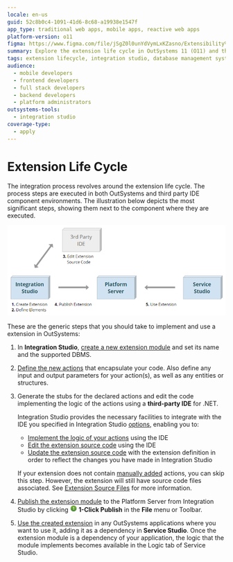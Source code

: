 ```yaml
---
locale: en-us
guid: 52c8b0c4-1091-41d6-8c68-a19938e1547f
app_type: traditional web apps, mobile apps, reactive web apps
platform-version: o11
figma: https://www.figma.com/file/jSgZ0l0unYdVymLxKZasno/Extensibility%20and%20Integration?node-id=418:58
summary: Explore the extension life cycle in OutSystems 11 (O11) and third-party IDEs, detailing creation, coding, and publishing processes.
tags: extension lifecycle, integration studio, database management systems (dbms), .net integration, code generation
audience:
  - mobile developers
  - frontend developers
  - full stack developers
  - backend developers
  - platform administrators
outsystems-tools:
  - integration studio
coverage-type:
  - apply
---
```


# Extension Life Cycle

The integration process revolves around the extension life cycle. The process steps are executed in both OutSystems  and third party IDE component environments. The illustration below depicts the most significant steps, showing them next to the component where they are executed. 

![Diagram illustrating the extension life cycle in OutSystems and third-party IDE environments](images/extension-life-cycle.png "Extension Life Cycle Diagram")

These are the generic steps that you should take to implement and use a extension in OutSystems:

1. In **Integration Studio**, [create a new extension module](<extension-create.md>) and set its name and the supported DBMS.

1. [Define the new actions](<extension-define.md>) that encapsulate your code. Also define any input and output parameters for your action(s), as well as any entities or structures.

1. Generate the stubs for the declared actions and edit the code implementing the logic of the actions using a **third-party IDE** for .NET.

    Integration Studio provides the necessary facilities to integrate with the IDE you specified in Integration Studio [options](<../../../ref/integration-studio/menu/edit/options.md>), enabling you to:

    * [Implement the logic  of your actions](<extension-code.md>) using the IDE
    * [Edit the extension source code](<extension-code-edit.md>) using the IDE
    * [Update the extension source code](<extension-update-source-code.md>) with the extension definition in order to reflect the changes you have made in Integration Studio

    If your extension does not contain [manually added](<../managing-extensions/action-add.md>) actions, you can skip this step. However, the extension will still have source code files associated. See [Extension Source Files](<../getting-started/extension-source-files.md>) for more information.

1. [Publish the extension module](<extension-1-cp.md>) to the Platform Server from Integration Studio by clicking ![Icon representing the 1-Click Publish feature in Integration Studio](images/1-click-publish-icon.png "1-Click Publish Icon") **1-Click Publish** in the **File** menu or Toolbar.

1. [Use the created extension](<extension-use.md>) in any OutSystems applications where you want to use it, adding it as a dependency in **Service Studio**. Once the extension module is a dependency of your application, the logic that the module implements becomes available in the Logic tab of Service Studio.
